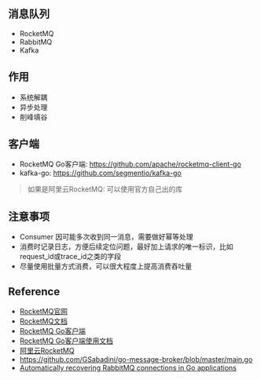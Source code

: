 ## 消息队列

- RocketMQ
- RabbitMQ
- Kafka


## 作用

- 系统解耦
- 异步处理
- 削峰填谷

## 客户端

- RocketMQ Go客户端: https://github.com/apache/rocketmq-client-go
- kafka-go: https://github.com/segmentio/kafka-go

> 如果是阿里云RocketMQ: 可以使用官方自己出的库


## 注意事项

- Consumer 因可能多次收到同一消息，需要做好幂等处理
- 消费时记录日志，方便后续定位问题，最好加上请求的唯一标识，比如 request_id或trace_id之类的字段
- 尽量使用批量方式消费，可以很大程度上提高消费吞吐量


## Reference

- [RocketMQ官网](https://rocketmq.apache.org/)
- [RocketMQ文档](https://rocketmq.apache.org/docs/quick-start/)
- [RocketMQ Go客户端](https://github.com/apache/rocketmq-client-go)
- [RocketMQ Go客户端使用文档](https://github.com/apache/rocketmq-client-go/blob/master/docs/Introduction.md)
- [阿里云RocketMQ](https://cn.aliyun.com/product/rocketmq)
- https://github.com/GSabadini/go-message-broker/blob/master/main.go
- [Automatically recovering RabbitMQ connections in Go applications](https://medium.com/@dhanushgopinath/automatically-recovering-rabbitmq-connections-in-go-applications-7795a605ca59)